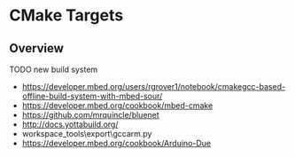 # CMake Targets

## Overview

TODO new build system

 * https://developer.mbed.org/users/rgrover1/notebook/cmakegcc-based-offline-build-system-with-mbed-sour/
 * https://developer.mbed.org/cookbook/mbed-cmake
 * https://github.com/mrquincle/bluenet
 * http://docs.yottabuild.org/
 * workspace_tools\export\gccarm.py
 * https://developer.mbed.org/cookbook/Arduino-Due